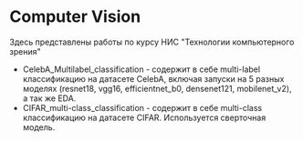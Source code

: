 # Computer Vision

Здесь представлены работы по курсу НИС "Технологии компьютерного зрения"

- CelebA_Multilabel_classification - содержит в себе multi-label классификацию на датасете CelebA, включая запуски на 5 разных моделях (resnet18, vgg16, efficientnet_b0, densenet121, mobilenet_v2), а так же EDA.
- CIFAR_multi-class_classification - содержит в себе multi-class классификацию на датасете CIFAR. Используется сверточная модель.
